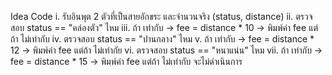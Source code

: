 Idea Code
i. รับอินพุต 2 ตัวที่เป็นสายอักขระ และจำนวนจริง (status, distance)
ii. ตรวจสอบ status == "คล่องตัว" ไหม
iii. ถ้า เท่ากับ -> fee = distance * 10
              -> พิมพ์ค่า fee
    แต่ถ้า ไม่เท่ากับ
iv. ตรวจสอบ status == "ปานกลาง" ไหม
v. ถ้า เท่ากับ -> fee = distance * 12
              -> พิมพ์ค่า fee
    แต่ถ้า ไม่เท่ากัย
vi. ตรวจสอบ status == "หนาแน่น" ไหม
vii. ถ้า เท่ากับ -> fee = distance * 15
              -> พิมพ์ค่า fee
    แต่ถ้า ไม่เท่ากับ จะไม่ดำเนินการ
